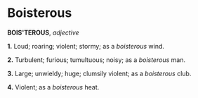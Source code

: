 # Boisterous

**BOIS'TEROUS**, _adjective_

**1.** Loud; roaring; violent; stormy; as a _boisterous_ wind.

**2.** Turbulent; furious; tumultuous; noisy; as a _boisterous_ man.

**3.** Large; unwieldy; huge; clumsily violent; as a _boisterous_ club.

**4.** Violent; as a _boisterous_ heat.